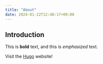 ```yaml
---
title: "About"
date: 2024-01-22T12:48:17+09:00
---
```


## Introduction

This is **bold** text, and this is *emphasized* text.

Visit the [Hugo](https://gohugo.io) website!


